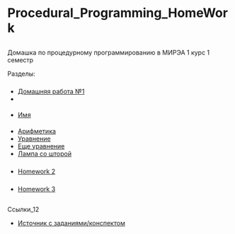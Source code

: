 # Procedural_Programming_HomeWork

##
Домашка по процедурному программированию в МИРЭА 1 курс 1 семестр

Разделы:
###
 - [Домашняя работа №1](HomeWork_1)
 - 
####
- [Имя](HomeWork_1/task_name)

####
- [Арифметика](HomeWork_1/task_arithmetic)
- [Уравнение](HomeWork_1/task_equation)
- [Еще уравнение](HomeWork_1/task_quadratic_equation)
- [Лампа со шторой](HomeWork_1/task_lamp_with_curtain)

  
###
 - [Homework 2](HomeWork_2)
    
    
###
 - [Homework 3](HomeWork_3)



##
Ссылки_12

 - [Источник с заданиями/конспектом](https://lizochekk.jimdofree.com/)
